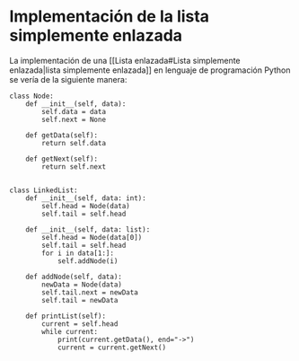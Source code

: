 # Implementación de la lista simplemente enlazada
La implementación de una [[Lista enlazada#Lista simplemente enlazada|lista simplemente enlazada]] en lenguaje de programación Python se vería de la siguiente manera:

	class Node:
	    def __init__(self, data):
	        self.data = data
	        self.next = None
	        
	    def getData(self):
	        return self.data
	
	    def getNext(self):
	        return self.next


	class LinkedList:
	    def __init__(self, data: int):  
	        self.head = Node(data)
	        self.tail = self.head
	
	    def __init__(self, data: list):
	        self.head = Node(data[0])
	        self.tail = self.head
	        for i in data[1:]:
	            self.addNode(i)
	
	    def addNode(self, data):
	        newData = Node(data)
	        self.tail.next = newData
	        self.tail = newData  
	
	    def printList(self):
	        current = self.head
	        while current:
	            print(current.getData(), end="->")
	            current = current.getNext()